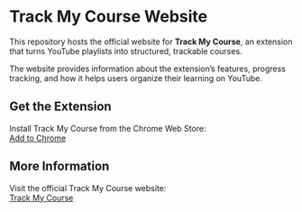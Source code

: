 # Track My Course Website

This repository hosts the official website for **Track My Course**, an extension that turns YouTube playlists into structured, trackable courses.

The website provides information about the extension’s features, progress tracking, and how it helps users organize their learning on YouTube.

## Get the Extension

Install Track My Course from the Chrome Web Store:  
[Add to Chrome](https://chromewebstore.google.com/detail/trackmycourse-track-youtu/eojbembojnleniamokihimgjikmpahin)

## More Information

Visit the official Track My Course website:  
[Track My Course](https://www.trackmycourse.online/)
